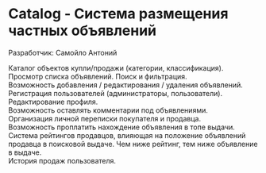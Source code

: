 # Catalog - Система размещения частных объявлений
Разработчик: Самойло Антоний

Каталог объектов купли/продажи (категории, классификация).  
Просмотр списка объявлений. Поиск и фильтрация.  
Возможность добавления / редактирования / удаления объявлений.  
Регистрация пользователей (администраторы, пользователи).  
Редактирование профиля.  
Возможность оставлять комментарии под объявлениями.  
Организация личной переписки покупателя и продавца.  
Возможность проплатить нахождение объявления в топе выдачи.  
Система рейтингов продавцов, влияющая на положение объявлений продавца в поисковой выдаче. Чем ниже рейтинг, тем ниже объявление в выдаче.  
История продаж пользователя.  